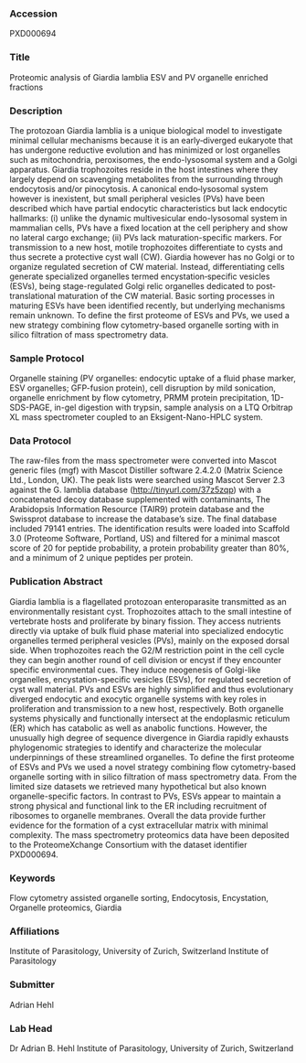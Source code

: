 ### Accession
PXD000694

### Title
Proteomic analysis of Giardia lamblia ESV and PV organelle enriched fractions

### Description
The protozoan Giardia lamblia is a unique biological model to investigate minimal cellular mechanisms because it is an early‐diverged eukaryote that has undergone reductive evolution and has minimized or lost organelles such as mitochondria, peroxisomes, the endo-lysosomal system and a Golgi apparatus. Giardia trophozoites reside in the host intestines where they largely depend on scavenging metabolites from the surrounding through endocytosis and/or pinocytosis. A canonical endo‐lysosomal system however is inexistent, but small peripheral vesicles (PVs) have been described which have partial endocytic characteristics but lack endocytic hallmarks: (i) unlike the dynamic multivesicular endo-lysosomal system in mammalian cells, PVs have a fixed location at the cell periphery and show no lateral cargo exchange; (ii) PVs lack maturation-specific markers. For transmission to a new host, motile trophozoites differentiate to cysts and thus secrete a protective cyst wall (CW). Giardia however has no Golgi or to organize regulated secretion of CW material. Instead, differentiating cells generate specialized organelles termed encystation‐specific vesicles (ESVs), being stage-regulated Golgi relic organelles dedicated to post‐translational maturation of the CW material. Basic sorting processes in maturing ESVs have been identified recently, but underlying mechanisms remain unknown.  To define the first proteome of ESVs and PVs, we used a new strategy combining flow cytometry-based organelle sorting with in silico filtration of mass spectrometry data.

### Sample Protocol
Organelle staining (PV organelles: endocytic uptake of a fluid phase marker, ESV organelles; GFP-fusion protein), cell disruption by mild sonication, organelle enrichment by flow cytometry, PRMM protein precipitation, 1D-SDS-PAGE, in-gel digestion with trypsin, sample analysis on a LTQ Orbitrap XL mass spectrometer coupled to an Eksigent-Nano-HPLC system.

### Data Protocol
The raw-files from the mass spectrometer were converted into Mascot generic files (mgf) with Mascot Distiller software 2.4.2.0 (Matrix Science Ltd., London, UK). The peak lists were searched using Mascot Server 2.3 against the G. lamblia database (http://tinyurl.com/37z5zqp) with a concatenated decoy database supplemented with contaminants, The Arabidopsis Information Resource (TAIR9) protein database and the Swissprot database to increase the database’s size. The final database included 79141 entries. The identification results were loaded into Scaffold 3.0 (Proteome Software, Portland, US) and filtered for a minimal mascot score of 20 for peptide probability, a protein probability greater than 80%, and a minimum of 2 unique peptides per protein.

### Publication Abstract
Giardia lamblia is a flagellated protozoan enteroparasite transmitted as an environmentally resistant cyst. Trophozoites attach to the small intestine of vertebrate hosts and proliferate by binary fission. They access nutrients directly via uptake of bulk fluid phase material into specialized endocytic organelles termed peripheral vesicles (PVs), mainly on the exposed dorsal side. When trophozoites reach the G2/M restriction point in the cell cycle they can begin another round of cell division or encyst if they encounter specific environmental cues. They induce neogenesis of Golgi-like organelles, encystation-specific vesicles (ESVs), for regulated secretion of cyst wall material. PVs and ESVs are highly simplified and thus evolutionary diverged endocytic and exocytic organelle systems with key roles in proliferation and transmission to a new host, respectively. Both organelle systems physically and functionally intersect at the endoplasmic reticulum (ER) which has catabolic as well as anabolic functions. However, the unusually high degree of sequence divergence in Giardia rapidly exhausts phylogenomic strategies to identify and characterize the molecular underpinnings of these streamlined organelles. To define the first proteome of ESVs and PVs we used a novel strategy combining flow cytometry-based organelle sorting with in silico filtration of mass spectrometry data. From the limited size datasets we retrieved many hypothetical but also known organelle-specific factors. In contrast to PVs, ESVs appear to maintain a strong physical and functional link to the ER including recruitment of ribosomes to organelle membranes. Overall the data provide further evidence for the formation of a cyst extracellular matrix with minimal complexity. The mass spectrometry proteomics data have been deposited to the ProteomeXchange Consortium with the dataset identifier PXD000694.

### Keywords
Flow cytometry assisted organelle sorting, Endocytosis, Encystation, Organelle proteomics, Giardia

### Affiliations
Institute of Parasitology, University of Zurich, Switzerland
Institute of Parasitology

### Submitter
Adrian Hehl

### Lab Head
Dr Adrian B. Hehl
Institute of Parasitology, University of Zurich, Switzerland


